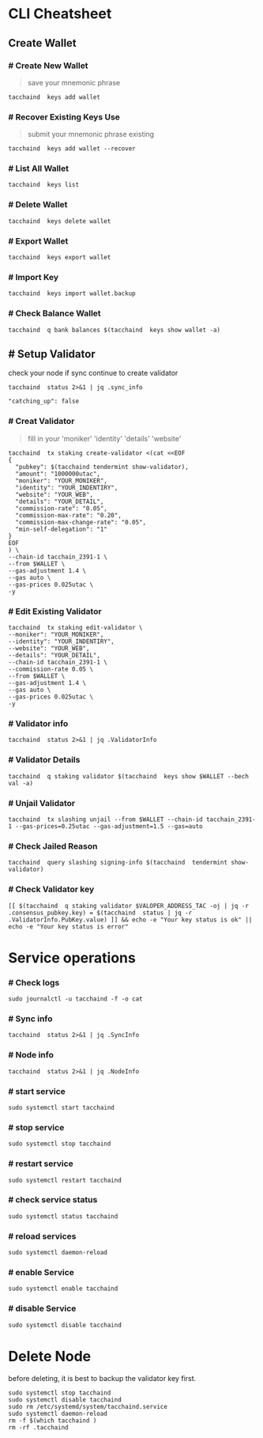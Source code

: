 # **CLI Cheatsheet**

## Create Wallet

### # Create New Wallet
> save your mnemonic phrase
```
tacchaind  keys add wallet
```
### # Recover Existing Keys Use
> submit your mnemonic phrase existing
```
tacchaind  keys add wallet --recover
```

### # List All Wallet
```
tacchaind  keys list
```

### # Delete Wallet
```
tacchaind  keys delete wallet
```
### # Export Wallet
```
tacchaind  keys export wallet
```
### # Import Key
```
tacchaind  keys import wallet.backup
```
### # Check Balance Wallet
```
tacchaind  q bank balances $(tacchaind  keys show wallet -a)
```

## # Setup Validator
check your node if sync continue to create validator
```
tacchaind  status 2>&1 | jq .sync_info
```
`"catching_up": false`


### # Creat Validator
>fill in your 'moniker' 'identity' 'details' 'website'
```
tacchaind  tx staking create-validator <(cat <<EOF
{
  "pubkey": $(tacchaind tendermint show-validator),
  "amount": "1000000utac",
  "moniker": "YOUR_MONIKER",
  "identity": "YOUR_INDENTIRY",
  "website": "YOUR_WEB",
  "details": "YOUR_DETAIL",
  "commission-rate": "0.05",
  "commission-max-rate": "0.20",
  "commission-max-change-rate": "0.05",
  "min-self-delegation": "1"
}
EOF
) \
--chain-id tacchain_2391-1 \
--from $WALLET \
--gas-adjustment 1.4 \
--gas auto \
--gas-prices 0.025utac \
-y
```

### # Edit Existing Validator
```
tacchaind  tx staking edit-validator \
--moniker": "YOUR_MONIKER",
--identity": "YOUR_INDENTIRY",
--website": "YOUR_WEB",
--details": "YOUR_DETAIL",
--chain-id tacchain_2391-1 \
--commission-rate 0.05 \
--from $WALLET \
--gas-adjustment 1.4 \
--gas auto \
--gas-prices 0.025utac \
-y
```

### # Validator info
```
tacchaind  status 2>&1 | jq .ValidatorInfo
```

### # Validator Details
```
tacchaind  q staking validator $(tacchaind  keys show $WALLET --bech val -a)
```

### # Unjail Validator
```
tacchaind  tx slashing unjail --from $WALLET --chain-id tacchain_2391-1 --gas-prices=0.25utac --gas-adjustment=1.5 --gas=auto
```

### # Check Jailed Reason
```
tacchaind  query slashing signing-info $(tacchaind  tendermint show-validator)
```

### # Check Validator key
```
[[ $(tacchaind  q staking validator $VALOPER_ADDRESS_TAC -oj | jq -r .consensus_pubkey.key) = $(tacchaind  status | jq -r .ValidatorInfo.PubKey.value) ]] && echo -e "Your key status is ok" || echo -e "Your key status is error"
```


# Service operations

### # Check logs
```
sudo journalctl -u tacchaind -f -o cat
```
### # Sync info
```
tacchaind  status 2>&1 | jq .SyncInfo
```
### # Node info
```
tacchaind  status 2>&1 | jq .NodeInfo
```
### # start service
```
sudo systemctl start tacchaind 
```
### # stop service
```
sudo systemctl stop tacchaind 
```
### # restart service
```
sudo systemctl restart tacchaind 
```
### # check service status
```
sudo systemctl status tacchaind 
```
### # reload services
```
sudo systemctl daemon-reload
```
### # enable Service
```
sudo systemctl enable tacchaind 
```
### # disable Service
```
sudo systemctl disable tacchaind 
```


# Delete Node
before deleting, it is best to backup the validator key first.
```
sudo systemctl stop tacchaind 
sudo systemctl disable tacchaind 
sudo rm /etc/systemd/system/tacchaind.service
sudo systemctl daemon-reload
rm -f $(which tacchaind )
rm -rf .tacchaind
```
